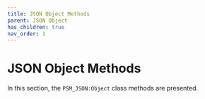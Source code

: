 ```yaml
---
title: JSON Object Methods
parent: JSON Object
has_children: true
nav_order: 1
---
```


# JSON Object Methods

In this section, the `PSM_JSON:Object` class methods are presented.
